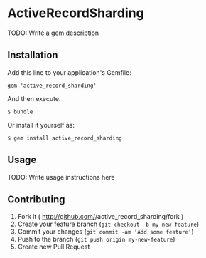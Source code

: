 # ActiveRecordSharding

TODO: Write a gem description

## Installation

Add this line to your application's Gemfile:

    gem 'active_record_sharding'

And then execute:

    $ bundle

Or install it yourself as:

    $ gem install active_record_sharding

## Usage

TODO: Write usage instructions here

## Contributing

1. Fork it ( http://github.com/<my-github-username>/active_record_sharding/fork )
2. Create your feature branch (`git checkout -b my-new-feature`)
3. Commit your changes (`git commit -am 'Add some feature'`)
4. Push to the branch (`git push origin my-new-feature`)
5. Create new Pull Request
